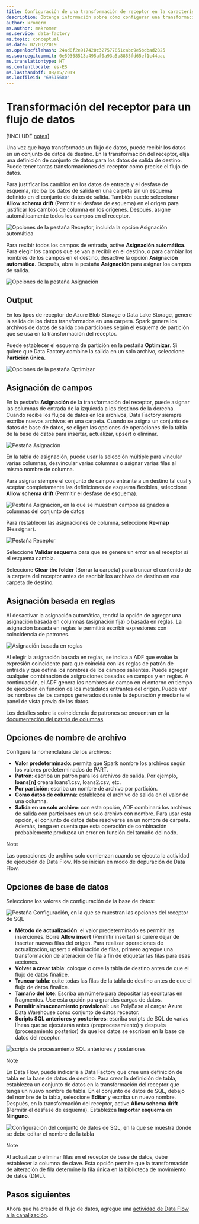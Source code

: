 ```yaml
---
title: Configuración de una transformación de receptor en la característica de asignación de Data Flow de Azure Data Factory
description: Obtenga información sobre cómo configurar una transformación de receptor en la asignación de Data Flow.
author: kromerm
ms.author: makromer
ms.service: data-factory
ms.topic: conceptual
ms.date: 02/03/2019
ms.openlocfilehash: 24ad0f2e917420c327577851cabc9e5bdbad2825
ms.sourcegitcommit: 0e59368513a495af0a93a5b8855fd65ef1c44aac
ms.translationtype: HT
ms.contentlocale: es-ES
ms.lasthandoff: 08/15/2019
ms.locfileid: "69515680"
---
```

# <a name="sink-transformation-for-a-data-flow"></a>Transformación del receptor para un flujo de datos

[!INCLUDE [notes](../../includes/data-factory-data-flow-preview.md)]

Una vez que haya transformado un flujo de datos, puede recibir los datos en un conjunto de datos de destino. En la transformación del receptor, elija una definición de conjunto de datos para los datos de salida de destino. Puede tener tantas transformaciones del receptor como precise el flujo de datos.

Para justificar los cambios en los datos de entrada y el desfase de esquema, reciba los datos de salida en una carpeta sin un esquema definido en el conjunto de datos de salida. También puede seleccionar **Allow schema drift** (Permitir el desfase de esquema) en el origen para justificar los cambios de columna en los orígenes. Después, asigne automáticamente todos los campos en el receptor.

![Opciones de la pestaña Receptor, incluida la opción Asignación automática](media/data-flow/sink1.png "receptor 1")

Para recibir todos los campos de entrada, active **Asignación automática**. Para elegir los campos que se van a recibir en el destino, o para cambiar los nombres de los campos en el destino, desactive la opción **Asignación automática**. Después, abra la pestaña **Asignación** para asignar los campos de salida.

![Opciones de la pestaña Asignación](media/data-flow/sink2.png "receptor 2")

## <a name="output"></a>Output 
En los tipos de receptor de Azure Blob Storage o Data Lake Storage, genere la salida de los datos transformados en una carpeta. Spark genera los archivos de datos de salida con particiones según el esquema de partición que se usa en la transformación del receptor. 

Puede establecer el esquema de partición en la pestaña **Optimizar**. Si quiere que Data Factory combine la salida en un solo archivo, seleccione **Partición única**.

![Opciones de la pestaña Optimizar](media/data-flow/opt001.png "opciones de receptor")

## <a name="field-mapping"></a>Asignación de campos
En la pestaña **Asignación** de la transformación del receptor, puede asignar las columnas de entrada de la izquierda a los destinos de la derecha. Cuando recibe los flujos de datos en los archivos, Data Factory siempre escribe nuevos archivos en una carpeta. Cuando se asigna un conjunto de datos de base de datos, se eligen las opciones de operaciones de la tabla de la base de datos para insertar, actualizar, upsert o eliminar.

![Pestaña Asignación](media/data-flow/sink2.png "Receptores")

En la tabla de asignación, puede usar la selección múltiple para vincular varias columnas, desvincular varias columnas o asignar varias filas al mismo nombre de columna.

Para asignar siempre el conjunto de campos entrante a un destino tal cual y aceptar completamente las definiciones de esquema flexibles, seleccione **Allow schema drift** (Permitir el desfase de esquema).

![Pestaña Asignación, en la que se muestran campos asignados a columnas del conjunto de datos](media/data-flow/multi1.png "varias opciones")

Para restablecer las asignaciones de columna, seleccione **Re-map** (Reasignar).

![Pestaña Receptor](media/data-flow/sink1.png "Receptor uno")

Seleccione **Validar esquema** para que se genere un error en el receptor si el esquema cambia.

Seleccione **Clear the folder** (Borrar la carpeta) para truncar el contenido de la carpeta del receptor antes de escribir los archivos de destino en esa carpeta de destino.

## <a name="rule-based-mapping"></a>Asignación basada en reglas
Al desactivar la asignación automática, tendrá la opción de agregar una asignación basada en columnas (asignación fija) o basada en reglas. La asignación basada en reglas le permitirá escribir expresiones con coincidencia de patrones. 

![Asignación basada en reglas](media/data-flow/rules4.png "Asignación basada en reglas")

Al elegir la asignación basada en reglas, se indica a ADF que evalúe la expresión coincidente para que coincida con las reglas de patrón de entrada y que defina los nombres de los campos salientes. Puede agregar cualquier combinación de asignaciones basadas en campos y en reglas. A continuación, el ADF genera los nombres de campo en el entorno en tiempo de ejecución en función de los metadatos entrantes del origen. Puede ver los nombres de los campos generados durante la depuración y mediante el panel de vista previa de los datos.

Los detalles sobre la coincidencia de patrones se encuentran en la [documentación del patrón de columnas](concepts-data-flow-column-pattern.md).

## <a name="file-name-options"></a>Opciones de nombre de archivo

Configure la nomenclatura de los archivos: 

   * **Valor predeterminado**: permita que Spark nombre los archivos según los valores predeterminados de PART.
   * **Patrón**: escriba un patrón para los archivos de salida. Por ejemplo, **loans[n]** creará loans1.csv, loans2.csv, etc.
   * **Por partición**: escriba un nombre de archivo por partición.
   * **Como datos de columna**: establezca el archivo de salida en el valor de una columna.
   * **Salida en un solo archivo**: con esta opción, ADF combinará los archivos de salida con particiones en un solo archivo con nombre. Para usar esta opción, el conjunto de datos debe resolverse en un nombre de carpeta. Además, tenga en cuenta que esta operación de combinación probablemente produzca un error en función del tamaño del nodo.

> [!NOTE]
> Las operaciones de archivo solo comienzan cuando se ejecuta la actividad de ejecución de Data Flow. No se inician en modo de depuración de Data Flow.

## <a name="database-options"></a>Opciones de base de datos

Seleccione los valores de configuración de la base de datos:

![Pestaña Configuración, en la que se muestran las opciones del receptor de SQL](media/data-flow/alter-row2.png "Opciones de SQL")

* **Método de actualización**: el valor predeterminado es permitir las inserciones. Borre **Allow insert** (Permitir insertar) si quiere dejar de insertar nuevas filas del origen. Para realizar operaciones de actualización, upsert o eliminación de filas, primero agregue una transformación de alteración de fila a fin de etiquetar las filas para esas acciones. 
* **Volver a crear tabla**: coloque o cree la tabla de destino antes de que el flujo de datos finalice.
* **Truncar tabla**: quite todas las filas de la tabla de destino antes de que el flujo de datos finalice.
* **Tamaño del lote**: Escriba un número para depositar las escrituras en fragmentos. Use esta opción para grandes cargas de datos. 
* **Permitir almacenamiento provisional**: use PolyBase al cargar Azure Data Warehouse como conjunto de datos receptor.
* **Scripts SQL anteriores y posteriores**: escriba scripts de SQL de varias líneas que se ejecutarán antes (preprocesamiento) y después (procesamiento posterior) de que los datos se escriban en la base de datos del receptor.

![scripts de procesamiento SQL anteriores y posteriores](media/data-flow/prepost1.png "scripts de procesamiento SQL")

> [!NOTE]
> En Data Flow, puede indicarle a Data Factory que cree una definición de tabla en la base de datos de destino. Para crear la definición de tabla, establezca un conjunto de datos en la transformación del receptor que tenga un nuevo nombre de tabla. En el conjunto de datos de SQL, debajo del nombre de la tabla, seleccione **Editar** y escriba un nuevo nombre. Después, en la transformación del receptor, active **Allow schema drift** (Permitir el desfase de esquema). Establezca **Importar esquema** en **Ninguno**.

![Configuración del conjunto de datos de SQL, en la que se muestra dónde se debe editar el nombre de la tabla](media/data-flow/dataset2.png "esquema SQL")

> [!NOTE]
> Al actualizar o eliminar filas en el receptor de base de datos, debe establecer la columna de clave. Esta opción permite que la transformación de alteración de fila determine la fila única en la biblioteca de movimiento de datos (DML).

## <a name="next-steps"></a>Pasos siguientes
Ahora que ha creado el flujo de datos, agregue una [actividad de Data Flow a la canalización](concepts-data-flow-overview.md).

